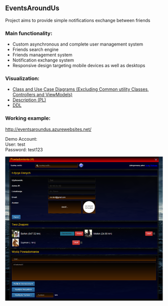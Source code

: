 ## EventsAroundUs
Project aims to provide simple notifications exchange between friends

### Main functionality:
 * Custom asynchronous and complete user management system
 * Friends search engine
 * Friends management system
 * Notification exchange system
 * Responsive design targeting mobile devices as well as desktops
 
### Visualization:
 * [Class and Use Case Diagrams (Excluding Common utility Classes, Controllers and ViewModels)](/Documentation/EventsAroundUs%20Diagrams.vpp)
 * [Description (PL)](/Documentation/Description%20PL.docx)
 * [DDL](/EventsAroundUs/database.sql)
 
### Working example:
http://eventsaroundus.azurewebsites.net/

Demo Account: <br />
User: test  <br />
Password: test123

![EventsAroundUs](/Images/2018-03-26_171015.png?raw=true "EventsAroundUs")
